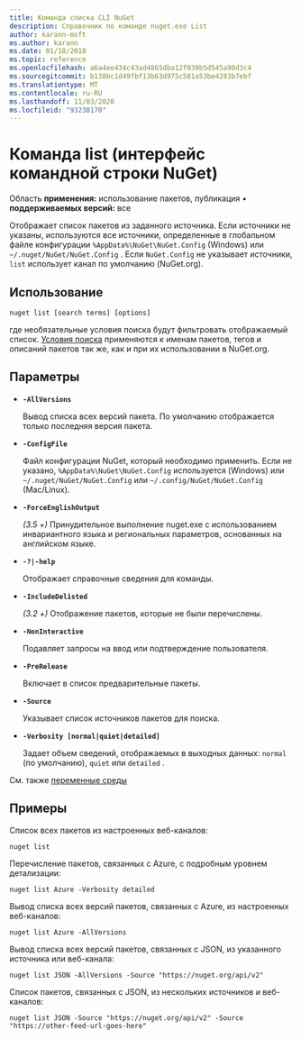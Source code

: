 ```yaml
---
title: Команда списка CLI NuGet
description: Справочник по команде nuget.exe List
author: karann-msft
ms.author: karann
ms.date: 01/18/2018
ms.topic: reference
ms.openlocfilehash: a6a4ee434c43ad4865dba12f039b5d545a90d3c4
ms.sourcegitcommit: b138bc1d49fbf13b63d975c581a53be4283b7ebf
ms.translationtype: MT
ms.contentlocale: ru-RU
ms.lasthandoff: 11/03/2020
ms.locfileid: "93238170"
---
```

# <a name="list-command-nuget-cli"></a>Команда list (интерфейс командной строки NuGet)

Область **применения:** использование пакетов, публикация &bullet; **поддерживаемых версий:** все

Отображает список пакетов из заданного источника. Если источники не указаны, используются все источники, определенные в глобальном файле конфигурации `%AppData%\NuGet\NuGet.Config` (Windows) или `~/.nuget/NuGet/NuGet.Config` . Если `NuGet.Config` не указывает источники, `list` использует канал по умолчанию (NuGet.org).

## <a name="usage"></a>Использование

```cli
nuget list [search terms] [options]
```

где необязательные условия поиска будут фильтровать отображаемый список. [Условия поиска](../../consume-packages/finding-and-choosing-packages.md#search-syntax) применяются к именам пакетов, тегов и описаний пакетов так же, как и при их использовании в NuGet.org. 

## <a name="options"></a>Параметры

- **`-AllVersions`**

  Вывод списка всех версий пакета. По умолчанию отображается только последняя версия пакета.

- **`-ConfigFile`**

  Файл конфигурации NuGet, который необходимо применить. Если не указано, `%AppData%\NuGet\NuGet.Config` используется (Windows) или `~/.nuget/NuGet/NuGet.Config` или `~/.config/NuGet/NuGet.Config` (Mac/Linux).

- **`-ForceEnglishOutput`**

  *(3.5 +)* Принудительное выполнение nuget.exe с использованием инвариантного языка и региональных параметров, основанных на английском языке.

- **`-?|-help`**

  Отображает справочные сведения для команды.

- **`-IncludeDelisted`**

  *(3.2 +)* Отображение пакетов, которые не были перечислены.

- **`-NonInteractive`**

  Подавляет запросы на ввод или подтверждение пользователя.

- **`-PreRelease`**

  Включает в список предварительные пакеты.

- **`-Source`**

  Указывает список источников пакетов для поиска.

- **`-Verbosity [normal|quiet|detailed]`**

  Задает объем сведений, отображаемых в выходных данных: `normal` (по умолчанию), `quiet` или `detailed` .

См. также [переменные среды](cli-ref-environment-variables.md)

## <a name="examples"></a>Примеры

Список всех пакетов из настроенных веб-каналов:
```
nuget list
```
Перечисление пакетов, связанных с Azure, с подробным уровнем детализации:
```
nuget list Azure -Verbosity detailed
```
Вывод списка всех версий пакетов, связанных с Azure, из настроенных веб-каналов:
```
nuget list Azure -AllVersions
```
Вывод списка всех версий пакетов, связанных с JSON, из указанного источника или веб-канала:
```
nuget list JSON -AllVersions -Source "https://nuget.org/api/v2"
```
Список пакетов, связанных с JSON, из нескольких источников и веб-каналов:
```
nuget list JSON -Source "https://nuget.org/api/v2" -Source "https://other-feed-url-goes-here"
```